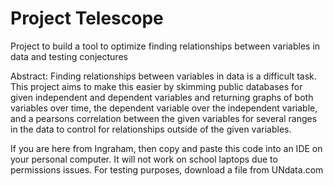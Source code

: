 # Project Telescope
Project to build a tool to optimize finding relationships between variables in data and testing conjectures

Abstract:
Finding relationships between variables in data is a difficult task. This project aims to make this easier by skimming public databases for given independent and dependent variables and returning graphs of both variables over time, the dependent variable over the independent variable, and a pearsons correlation between the given variables for several ranges in the data to control for relationships outside of the given variables.

If you are here from Ingraham, then copy and paste this code into an IDE on your personal computer. It will not work on school laptops due to permissions issues. For testing purposes, download a file from UNdata.com

